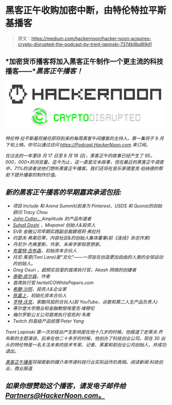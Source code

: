 # 黑客正午收购加密中断，由特伦特拉平斯基播客

> 原文：<https://medium.com/hackernoon/hacker-noon-acquires-crypto-disrupted-the-podcast-by-trent-lapinski-7374b9bd69d1>

## *加密货币播客将加入黑客正午制作一个更主流的科技播客——****黑客正午播客！***

*![](img/70b16f24c3d0b185edbfe3ff8c6cd40f.png)*

*特伦特·拉平斯基将接任即将到来的每周黑客午间播客的主持人。第一集将于 9 月下旬上映。你可以通过访问 https://Podcast.HackerNoon.com 来订阅。*

*在过去的一年里(8 月 17 日至 8 月 18 日)，黑客正午的故事已经产生了 95，000，000+的浏览量。迄今为止，这一直是文本故事，但在最近的黑客正午调查中，71%的读者说他们想听黑客正午播客。我们还将在音乐家德里克·伯纳德的帮助下提升播客的制作价值。*

## *新的黑客正午播客的早期嘉宾承诺包括:*

*   *项目 Include 和 Arena Summit(前身为 Pinterest、USDS 和 Quora)的创始顾问 Tracy Chou*
*   *[John Cutler，](https://hackernoon.com/@johnpcutler)Amplitude 的产品布道者*
*   *[Suhail Doshi](https://twitter.com/Suhail?ref_src=twsrc%5Egoogle%7Ctwcamp%5Eserp%7Ctwgr%5Eauthor) ，Mixpanel 创始人&投资人*
*   *SVB 金融公司早期实践副总裁娜塔莉·弗拉托*
*   *约瑟夫·弗莱厄蒂，内容社区&的创始人集体董事(前《连线》杂志作家)*
*   *丹尼尔·杰弗里斯，作家、未来学家和思想家。*
*   *[布雷特·吉布森](https://www.linkedin.com/in/brettdgibson/)，初始资本合伙人*
*   *托尼·莱恩(Toni Lane)是“文化”——一项旨在创造更加自由的人类的全球运动的创始人。*
*   *Greg Osuri ，超频实验室的首席执行官，Akash 网络的创建者*
*   *[泰勒·皮尔森](https://hackernoon.com/@ctaylormpearson)，作者*
*   *首席执行官 IwriteICOWhitePapers.com*
*   *[希滕·沙阿](https://twitter.com/hnshah)，投资人&企业家*
*   *[陈嘉上](https://twitter.com/garrytan)，初始化资本合伙人*
*   *[亨特·沃克](https://twitter.com/hunterwalk)，家酿风投的合伙人(前 YouTube、谷歌和第二人生产品负责人)*
*   *蒂尔堡大学商业和金融教授埃里克·维穆伦*
*   *梅尔罗斯公关公司首席执行官凯利·韦弗*
*   *Twitch 的高级产品经理 Peter Yang*

*Trent Lapinski 第一次对硅谷产生影响是在他十几岁的时候，他报道了史蒂夫·乔布斯的主题演讲，后来在他二十多岁的时候，他创办了科技创业公司。现在 30 出头的特伦特是一名关注未来的技术专家、记者、黑客和前创业公司创始人，并成功退出。*

*[黑客正午播客](https://Podcast.HackerNoon.com)将探索新的媒介来传递科技行业实际运作的真相。阅读新闻:科技创业，商业报道*

## *如果你想赞助这个播客，请发电子邮件给[Partners@HackerNoon.com。](mailto:Partners@HackerNoon.com.)*